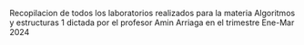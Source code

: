 Recopilacion de todos los laboratorios realizados para la materia Algoritmos y estructuras 1 dictada por el profesor Amin Arriaga en el trimestre Ene-Mar 2024

